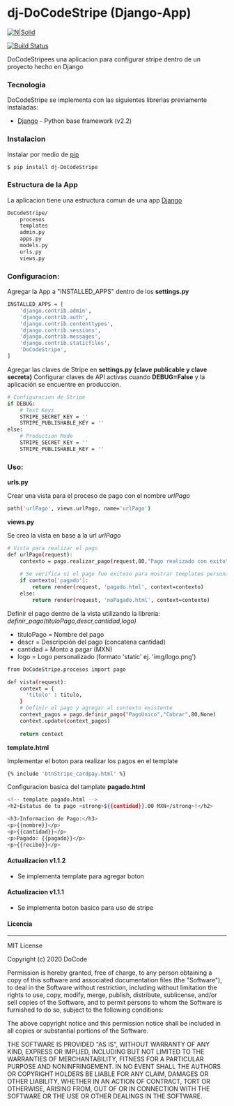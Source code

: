# dj-DoCodeStripe (Django-App)

[![N|Solid](https://docode.com.mx/img/poweredbydocode.png)](https://docode.com.mx/)

[![Build Status](https://travis-ci.org/joemccann/dillinger.svg?branch=master)](https://travis-ci.org/joemccann/dillinger)

DoCodeStripees una aplicacion para configurar stripe dentro de un proyecto hecho en Django

### Tecnologia

DoCodeStripe se implementa con las siguientes librerias previamente instaladas:

* [Django](https://www.djangoproject.com/) - Python base framework (v2.2)

### Instalacion

Instalar por medio de [pip](https://pypi.org/project/pip/)

```sh
$ pip install dj-DoCodeStripe
```
### Estructura de la App
La aplicacion tiene una estructura comun de una app [Django](https://www.djangoproject.com/)
```sh
DoCodeStripe/
    procesos
    templates
    admin.py
    apps.py
    models.py
    urls.py
    views.py
```

### Configuracion:

Agregar la App a "INSTALLED_APPS" dentro de los **settings.py**
```sh
INSTALLED_APPS = [
    'django.contrib.admin',
    'django.contrib.auth',
    'django.contrib.contenttypes',
    'django.contrib.sessions',
    'django.contrib.messages',
    'django.contrib.staticfiles',
    'DoCodeStripe',
]
```

Agregar las claves de Stripe en **settings.py** **(clave publicable y clave secreta)**
Configurar claves de API activas cuando **DEBUG=False** y la aplicación se encuentre en produccion.

```sh
# Configuracion de Stripe
if DEBUG:
    # Test Keys
    STRIPE_SECRET_KEY = ''
    STRIPE_PUBLISHABLE_KEY = ''
else:
    # Production Mode
    STRIPE_SECRET_KEY = ''
    STRIPE_PUBLISHABLE_KEY = ''
```

### Uso:

**urls.py**

Crear una vista para el proceso de pago con el nombre *urlPago*
```sh
path('urlPago', views.urlPago, name='urlPago')
```

**views.py**

Se crea la vista en base a la url *urlPago*
```sh
# Vista para realizar el pago
def urlPago(request):
    contexto = pago.realizar_pago(request,80,"Pago realizado con exito")
    
    # Se verifica si el pago fue exitoso para mostrar templates personalizados
    if contexto['pagado']:
        return render(request, 'pagado.html', context=contexto)
    else:
        return render(request, 'noPagado.html', context=contexto)
```

Definir el pago dentro de la vista utilizando la libreria:
*definir_pago(tituloPago,descr,cantidad,logo)*
* tituloPago = Nombre del pago
* descr = Descripción del pago (concatena cantidad)
* cantidad = Monto a pagar (MXN)
* logo = Logo personalizado (formato 'static' ej. 'img/logo.png')

```sh
from DoCodeStripe.procesos import pago

def vista(request):
    context = {
      'titulo' : titulo,
    }
    # Definir el pago y agregar al contexto existente
    context_pagos = pago.definir_pago("PagoUnico","Cobrar",80,None)
    context.update(context_pagos)
    
    return context
```

**template.html**

Implementar el boton para realizar los pagos en el template
```sh
{% include 'btnStripe_cardpay.html' %}
```

Configuracion basica del tamplate **pagado.html**
```sh
<!-- template pagado.html -->
<h2>Estatus de tu pago <strong>${{cantidad}}.00 MXN</strong>!</h2>

<h3>Informacion de Pago:</h3>
<p>{{nombre}}</p>
<p>{{cantidad}}</p>
<p>Pagado: {{pagado}}</p>
<p>{{recibo}}</p>
```

#### Actualizacion v1.1.2
* Se implementa template para agregar boton

#### Actualizacion v1.1.1

- Se implementa boton basico para uso de stripe


#### Licencia
----
MIT License

Copyright (c) 2020 DoCode

Permission is hereby granted, free of charge, to any person obtaining a copy
of this software and associated documentation files (the "Software"), to deal
in the Software without restriction, including without limitation the rights
to use, copy, modify, merge, publish, distribute, sublicense, and/or sell
copies of the Software, and to permit persons to whom the Software is
furnished to do so, subject to the following conditions:

The above copyright notice and this permission notice shall be included in all
copies or substantial portions of the Software.

THE SOFTWARE IS PROVIDED "AS IS", WITHOUT WARRANTY OF ANY KIND, EXPRESS OR
IMPLIED, INCLUDING BUT NOT LIMITED TO THE WARRANTIES OF MERCHANTABILITY,
FITNESS FOR A PARTICULAR PURPOSE AND NONINFRINGEMENT. IN NO EVENT SHALL THE
AUTHORS OR COPYRIGHT HOLDERS BE LIABLE FOR ANY CLAIM, DAMAGES OR OTHER
LIABILITY, WHETHER IN AN ACTION OF CONTRACT, TORT OR OTHERWISE, ARISING FROM,
OUT OF OR IN CONNECTION WITH THE SOFTWARE OR THE USE OR OTHER DEALINGS IN THE
SOFTWARE.